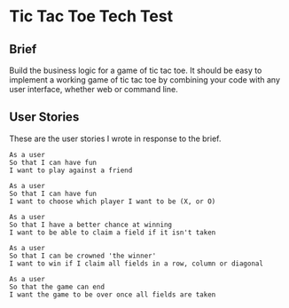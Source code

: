 # Tic Tac Toe Tech Test

## Brief

Build the business logic for a game of tic tac toe. It should be easy to implement a working game of tic tac toe by combining your code with any user interface, whether web or command line.

## User Stories

These are the user stories I wrote in response to the brief.

```
As a user
So that I can have fun
I want to play against a friend
```

```
As a user
So that I can have fun
I want to choose which player I want to be (X, or O)
```

```
As a user
So that I have a better chance at winning
I want to be able to claim a field if it isn't taken
```

```
As a user
So that I can be crowned 'the winner'
I want to win if I claim all fields in a row, column or diagonal
```

```
As a user
So that the game can end
I want the game to be over once all fields are taken
```
